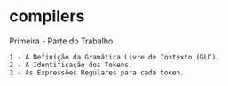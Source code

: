 # compilers

Primeira - Parte do Trabalho. 

    1 - A Definição da Gramática Livre de Contexto (GLC).
    2 - A Identificação dos Tokens.
    3 - As Expressões Regulares para cada token.
